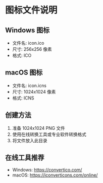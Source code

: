 # 图标文件说明

## Windows 图标
- 文件名: icon.ico
- 尺寸: 256x256 像素
- 格式: ICO

## macOS 图标
- 文件名: icon.icns
- 尺寸: 1024x1024 像素
- 格式: ICNS

## 创建方法
1. 准备 1024x1024 PNG 文件
2. 使用在线转换工具或专业软件转换格式
3. 将文件放入此目录

## 在线工具推荐
- Windows: https://convertico.com/
- macOS: https://iconverticons.com/online/
